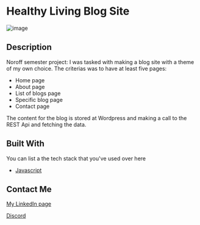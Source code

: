 # Healthy Living Blog Site

![image](optimized-img/healthy-living.jpg)

## Description

Noroff semester project: 
I was tasked with making a blog site with a theme of my own choice. 
The criterias was to have at least five pages:

- Home page
- About page
- List of blogs page
- Specific blog page
- Contact page

The content for the blog is stored at Wordpress and making a call to the REST Api and fetching the data. 

## Built With

You can list a the tech stack that you've used over here

- [Javascript](https://www.javascript.com/)


## Contact Me

[My LinkedIn page](https://www.linkedin.com/in/maleneivyolsen/)

[Discord](https://www.discordapp.com/users/2217)



